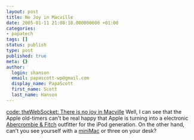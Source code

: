 ```yaml
---
layout: post
title: No Joy in Macville
date: 2005-01-11 21:08:18.000000000 +01:00
categories:
- papatech
tags: []
status: publish
type: post
published: true
meta: {}
author:
  login: shanson
  email: papascott-wp@gmail.com
  display_name: PapaScott
  first_name: Scott
  last_name: Hanson
---
```

<p><a href="http://ahawkins.org/2005/01/11.html#a296" title="code: theWebSocket; : code: theWebSocket;">code: theWebSocket: There is no joy in Macville</a> Well, I can see that the Apple old-timers can't be real happy that Apple is turning into a electronic <a href="http://www.abercrombie.com/">Abercrombie & Fitch</a> outfitter for the iPod generation. On the other hand, can't you see yourself with a <a href="http://www.apple.com/macmini/">miniMac</a> or three on your desk?</p>
